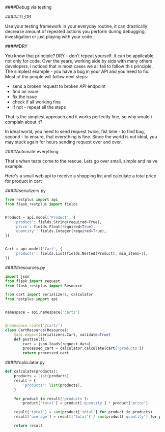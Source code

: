 ####Debug via testing

#####TL;DR


Use your testing framework in your everyday routine, it can drastically decrease
amount of repeated actions you perform during debugging, investigation or just
playing with your code

#####DRY

You know that principle? DRY - don't repeat yourself. It can be applicable not
only for code. Over the years, working side by side with many others
developers, i noticed that in most cases we all fail to follow this principle.
The simplest example - you have a bug in your API and you need to fix. Most
of the people will follow next steps:
 - send a broken request to broken API endpoint
 - find an issue
 - fix the issue
 - check if all working fine
 - if not - repeat all the steps

That is the simplest approach and it works perfectly fine, so why would i complain
about it?

In ideal world, you need to send request twice, fist time - to find bug, second - to 
ensure, that everything is fine. Since the world is not ideal, you may stuck  again 
for hours sending request over and over.  

####Automate everything

That's when tests come to the rescue. Lets go over small, simple and naive example.

Here's a small web api to receive a shopping list and calculate a total price for 
product in cart

#####serializers.py

```python
from restplus import api
from flask_restplus import fields


Product = api.model('Product', {
    'product': fields.String(required=True),
    'price': fields.Float(required=True),
    'quantity': fields.Integer(required=True),
})


Cart = api.model('Cart', {
    'products': fields.List(fields.Nested(Product), min_items=1),
})
```

#####resources.py

```python
import json
from flask import request
from flask_restplus import Resource

from cart import serializers, calculator
from restplus import api


namespace = api.namespace('carts')


@namespace.route('/cart/')
class CartResource(Resource):
    @api.expect(serializers.Cart, validate=True)
    def post(self):
        cart = json.loads(request.data)
        processed_cart = calculator.calculate(cart['products'])
        return processed_cart

```

#####calculator.py

```python
def calculate(products):
    products = list(products)
    result = {
        'products': list(products),
    }

    for product in result['products']:
        product['total'] = product['quantity'] * product['price']

    result['total'] = sum(product['total'] for product in products)
    result['average'] = result['total'] / sum(product['quantity'] for product in products)

    return result

```
